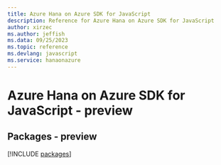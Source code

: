 ```yaml
---
title: Azure Hana on Azure SDK for JavaScript
description: Reference for Azure Hana on Azure SDK for JavaScript
author: xirzec
ms.author: jeffish
ms.data: 09/25/2023
ms.topic: reference
ms.devlang: javascript
ms.service: hanaonazure
---
```

# Azure Hana on Azure SDK for JavaScript - preview
## Packages - preview
[!INCLUDE [packages](hana-on-azure-index.md)]